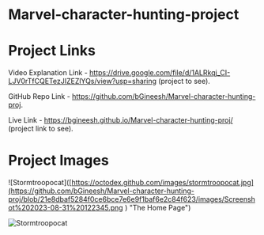 # Marvel-character-hunting-project

# Project Links
Video Explanation Link - https://drive.google.com/file/d/1ALRkqj_CI-LJV0rTfCQETezJIZEZlYQs/view?usp=sharing (project to see).

GitHub Repo Link - https://github.com/bGineesh/Marvel-character-hunting-proj.

Live Link - https://bgineesh.github.io/Marvel-character-hunting-proj/ (project link to see).

# Project Images

![Stormtroopocat]([https://octodex.github.com/images/stormtroopocat.jpg](https://github.com/bGineesh/Marvel-character-hunting-proj/blob/21e8dbaf5284f0ce6bce7e6e9f1baf6e2c84f623/images/Screenshot%202023-08-31%20122345.png
) "The Home Page")

![Stormtroopocat]([https://octodex.github.com/images/stormtroopocat.jpg](https://github.com/bGineesh/Marvel-character-hunting-proj/blob/21e8dbaf5284f0ce6bce7e6e9f1baf6e2c84f623/images/Screenshot%202023-08-31%20122345.png) "The Fav page")



